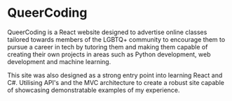 # QueerCoding

QueerCoding is a React website designed to advertise online classes tailored towards members of the LGBTQ+ community to encourage them to pursue a career in tech by tutoring them and making them capable of creating their own projects in areas such as Python development, web development and machine learning.

This site was also designed as a strong entry point into learning React and C#. Utilising API's and the MVC architecture to create a robust site capable of showcasing demonstratable examples of my experience.